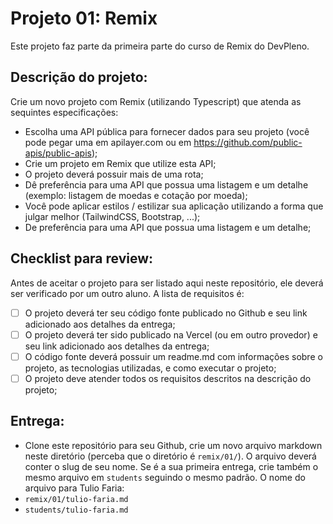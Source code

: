 # Projeto 01: Remix

Este projeto faz parte da primeira parte do curso de Remix do DevPleno.

## Descrição do projeto:

Crie um novo projeto com Remix (utilizando Typescript) que atenda as sequintes especificações:
- Escolha uma API pública para fornecer dados para seu projeto (você pode pegar uma em apilayer.com ou em https://github.com/public-apis/public-apis);
- Crie um projeto em Remix que utilize esta API;
- O projeto deverá possuir mais de uma rota;
- Dê preferência para uma API que possua uma listagem e um detalhe (exemplo: listagem de moedas e cotação por moeda);
- Você pode aplicar estilos / estilizar sua aplicação utilizando a forma que julgar melhor (TailwindCSS, Bootstrap, ...);
- De preferência para uma API que possua uma listagem e um detalhe;

## Checklist para review:

Antes de aceitar o projeto para ser listado aqui neste repositório, ele deverá ser verificado por um outro aluno. A lista de requisitos é:
- [ ] O projeto deverá ter seu código fonte publicado no Github e seu link adicionado aos detalhes da entrega;
- [ ] O projeto deverá ter sido publicado na Vercel (ou em outro provedor) e seu link adicionado aos detalhes da entrega;
- [ ] O código fonte deverá possuir um readme.md com informações sobre o projeto, as tecnologias utilizadas, e como executar o projeto;
- [ ] O projeto deve atender todos os requisitos descritos na descrição do projeto;

## Entrega:

- Clone este repositório para seu Github, crie um novo arquivo markdown neste diretório (perceba que o diretório é `remix/01/`). O arquivo deverá conter o slug de seu nome. Se é a sua primeira entrega, crie também o mesmo arquivo em `students` seguindo o mesmo padrão. O nome do arquivo para Tulio Faria:
- `remix/01/tulio-faria.md`
- `students/tulio-faria.md`
